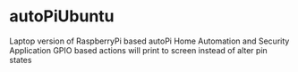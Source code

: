 autoPiUbuntu
============

Laptop version of RaspberryPi based autoPi Home Automation and Security Application
GPIO based actions will print to screen instead of alter pin states
